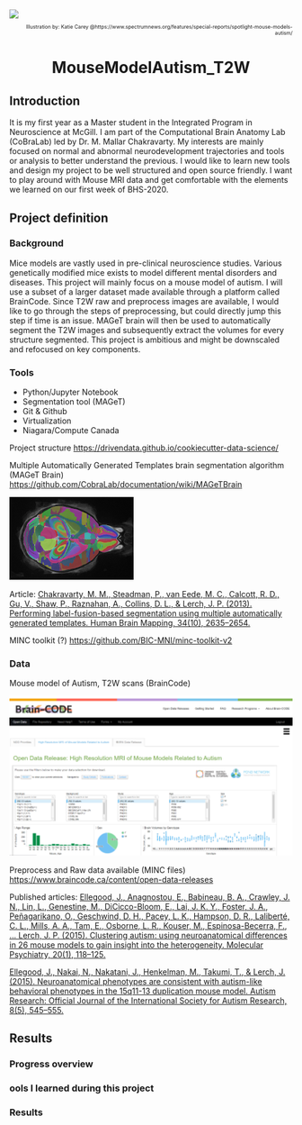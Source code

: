 <img align="center" src="https://s3.amazonaws.com/spectrumnews-web-assets/uploads/2018/02/Spectrum_SpecialReport_Mice_LandingPage_FINAL_3-1.jpg">
<p align='right'style="font-size:9px"> Illustration by: Katie Carey @https://www.spectrumnews.org/features/special-reports/spotlight-mouse-models-autism/ </p>

<h1 align='center'> MouseModelAutism_T2W </h1>

<h2> Introduction </h2>
It is my first year as a Master student in the Integrated Program in Neuroscience at McGill. I am part of the Computational Brain Anatomy Lab (CoBraLab) led by Dr. M. Mallar Chakravarty. My interests are mainly focused on normal and abnormal neurodevelopment trajectories and tools or analysis to better understand the previous. I would like to learn new tools and design my project to be well structured and open source friendly. I want to play around with Mouse MRI data and get comfortable with the elements we learned on our first week of BHS-2020.  

<h2> Project definition </h2>
<h3> Background </h3>

Mice models are vastly used in pre-clinical neuroscience studies. Various genetically modified mice exists to model different mental disorders and diseases. This project will mainly focus on a mouse model of autism. I will use a subset of a larger dataset made available through a platform called BrainCode. Since T2W raw and preprocess images are available, I would like to go through the steps of preprocessing, but could directly jump this step if time is an issue.  MAGeT brain will then be used to automatically segment the T2W images and subsequently extract the volumes for every structure segmented.
This project is ambitious and might be downscaled and refocused on key components.

<h3> Tools </h3>

- Python/Jupyter Notebook
- Segmentation tool (MAGeT)
- Git & Github
- Virtualization
- Niagara/Compute Canada

Project structure
https://drivendata.github.io/cookiecutter-data-science/

Multiple Automatically Generated Templates brain segmentation algorithm (MAGeT Brain)
https://github.com/CobraLab/documentation/wiki/MAGeTBrain

![MAGeT Brain Mouse](/MAGeTBrain_Mouse.png)

Article:
[Chakravarty, M. M., Steadman, P., van Eede, M. C., Calcott, R. D., Gu, V., Shaw, P., Raznahan, A., Collins, D. L., & Lerch, J. P. (2013). Performing label-fusion-based segmentation using multiple automatically generated templates. Human Brain Mapping, 34(10), 2635–2654.](https://onlinelibrary.wiley.com/doi/epdf/10.1002/hbm.22092)

MINC toolkit (?)
https://github.com/BIC-MNI/minc-toolkit-v2

<h3> Data </h3>

Mouse model of Autism, T2W scans (BrainCode)

![Brain_CODE](/Brain-CODE.PNG)

Preprocess and Raw data available (MINC files)
https://www.braincode.ca/content/open-data-releases

Published articles:
[Ellegood, J., Anagnostou, E., Babineau, B. A., Crawley, J. N., Lin, L., Genestine, M., DiCicco-Bloom, E., Lai, J. K. Y., Foster, J. A., Peñagarikano, O., Geschwind, D. H., Pacey, L. K., Hampson, D. R., Laliberté, C. L., Mills, A. A., Tam, E., Osborne, L. R., Kouser, M., Espinosa-Becerra, F., … Lerch, J. P. (2015). Clustering autism: using neuroanatomical differences in 26 mouse models to gain insight into the heterogeneity. Molecular Psychiatry, 20(1), 118–125.](https://pubmed.ncbi.nlm.nih.gov/25199916/)

[Ellegood, J., Nakai, N., Nakatani, J., Henkelman, M., Takumi, T., & Lerch, J. (2015). Neuroanatomical phenotypes are consistent with autism-like behavioral phenotypes in the 15q11-13 duplication mouse model. Autism Research: Official Journal of the International Society for Autism Research, 8(5), 545–555.](https://onlinelibrary.wiley.com/doi/abs/10.1002/aur.1469)

<h2> Results </h2>

<h3> Progress overview </h3>

<h3> ools I learned during this project </h3>

<h3> Results </h3>

